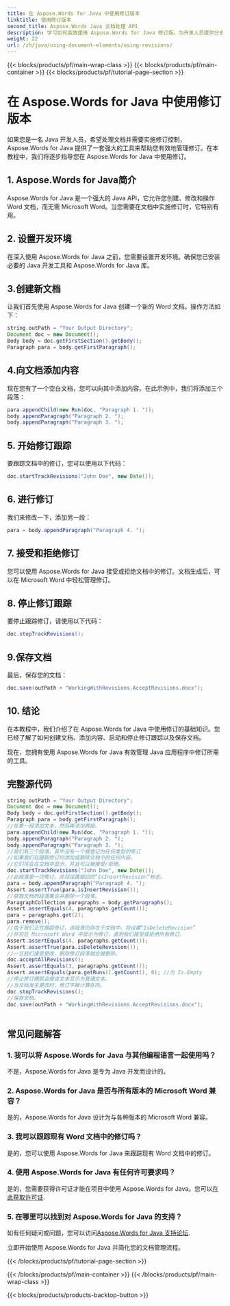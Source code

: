```yaml
---
title: 在 Aspose.Words for Java 中使用修订版本
linktitle: 使用修订版本
second_title: Aspose.Words Java 文档处理 API
description: 学习如何高效使用 Aspose.Words for Java 修订版。为开发人员提供分步指南。优化您的文档管理。
weight: 22
url: /zh/java/using-document-elements/using-revisions/
---
```


{{< blocks/products/pf/main-wrap-class >}}
{{< blocks/products/pf/main-container >}}
{{< blocks/products/pf/tutorial-page-section >}}

# 在 Aspose.Words for Java 中使用修订版本


如果您是一名 Java 开发人员，希望处理文档并需要实施修订控制，Aspose.Words for Java 提供了一套强大的工具来帮助您有效地管理修订。在本教程中，我们将逐步指导您在 Aspose.Words for Java 中使用修订。 

## 1. Aspose.Words for Java简介

Aspose.Words for Java 是一个强大的 Java API，它允许您创建、修改和操作 Word 文档，而无需 Microsoft Word。当您需要在文档中实施修订时，它特别有用。

## 2. 设置开发环境

在深入使用 Aspose.Words for Java 之前，您需要设置开发环境。确保您已安装必要的 Java 开发工具和 Aspose.Words for Java 库。

## 3.创建新文档

让我们首先使用 Aspose.Words for Java 创建一个新的 Word 文档。操作方法如下：

```java
string outPath = "Your Output Directory";
Document doc = new Document();
Body body = doc.getFirstSection().getBody();
Paragraph para = body.getFirstParagraph();
```

## 4.向文档添加内容

现在您有了一个空白文档，您可以向其中添加内容。在此示例中，我们将添加三个段落：

```java
para.appendChild(new Run(doc, "Paragraph 1. "));
body.appendParagraph("Paragraph 2. ");
body.appendParagraph("Paragraph 3. ");
```

## 5. 开始修订跟踪

要跟踪文档中的修订，您可以使用以下代码：

```java
doc.startTrackRevisions("John Doe", new Date());
```

## 6. 进行修订

我们来修改一下，添加另一段：

```java
para = body.appendParagraph("Paragraph 4. ");
```

## 7. 接受和拒绝修订

您可以使用 Aspose.Words for Java 接受或拒绝文档中的修订。文档生成后，可以在 Microsoft Word 中轻松管理修订。

## 8. 停止修订跟踪

要停止跟踪修订，请使用以下代码：

```java
doc.stopTrackRevisions();
```

## 9.保存文档

最后，保存您的文档：

```java
doc.save(outPath + "WorkingWithRevisions.AcceptRevisions.docx");
```

## 10. 结论

在本教程中，我们介绍了在 Aspose.Words for Java 中使用修订的基础知识。您已经了解了如何创建文档、添加内容、启动和停止修订跟踪以及保存文档。

现在，您拥有使用 Aspose.Words for Java 有效管理 Java 应用程序中修订所需的工具。

## 完整源代码
```java
string outPath = "Your Output Directory";
Document doc = new Document();
Body body = doc.getFirstSection().getBody();
Paragraph para = body.getFirstParagraph();
//在第一段添加文本，然后再添加两段。
para.appendChild(new Run(doc, "Paragraph 1. "));
body.appendParagraph("Paragraph 2. ");
body.appendParagraph("Paragraph 3. ");
//我们有三个段落，其中没有一个被登记为任何类型的修订
//如果我们在跟踪修订时添加或删除文档中的任何内容，
//它们将会在文档中显示，并且可以被接受/拒绝。
doc.startTrackRevisions("John Doe", new Date());
//此段落是一次修订，并将设置相应的“IsInsertRevision”标志。
para = body.appendParagraph("Paragraph 4. ");
Assert.assertTrue(para.isInsertRevision());
//获取文档的段落集合并删除一个段落。
ParagraphCollection paragraphs = body.getParagraphs();
Assert.assertEquals(4, paragraphs.getCount());
para = paragraphs.get(2);
para.remove();
//由于我们正在跟踪修订，该段落仍存在于文档中，将设置“IsDeleteRevision”
//并将在 Microsoft Word 中显示为修订，直到我们接受或拒绝所有修订。
Assert.assertEquals(4, paragraphs.getCount());
Assert.assertTrue(para.isDeleteRevision());
//一旦我们接受更改，删除修订段落就会被删除。
doc.acceptAllRevisions();
Assert.assertEquals(3, paragraphs.getCount());
Assert.assertEquals(para.getRuns().getCount(), 0); //为 Is.Empty
//停止修订跟踪会使该文本显示为普通文本。
//当文档发生更改时，修订不被计算在内。
doc.stopTrackRevisions();
//保存文档。
doc.save(outPath + "WorkingWithRevisions.AcceptRevisions.docx");
  
```

## 常见问题解答

### 1. 我可以将 Aspose.Words for Java 与其他编程语言一起使用吗？

不是，Aspose.Words for Java 是专为 Java 开发而设计的。

### 2. Aspose.Words for Java 是否与所有版本的 Microsoft Word 兼容？

是的，Aspose.Words for Java 设计为与各种版本的 Microsoft Word 兼容。

### 3. 我可以跟踪现有 Word 文档中的修订吗？

是的，您可以使用 Aspose.Words for Java 来跟踪现有 Word 文档中的修订。

### 4. 使用 Aspose.Words for Java 有任何许可要求吗？

是的，您需要获得许可证才能在项目中使用 Aspose.Words for Java。您可以[在此获取许可证](https://purchase.aspose.com/buy).

### 5. 在哪里可以找到对 Aspose.Words for Java 的支持？

如有任何疑问或问题，您可以访问[Aspose.Words for Java 支持论坛](https://forum.aspose.com/).

立即开始使用 Aspose.Words for Java 并简化您的文档管理流程。

{{< /blocks/products/pf/tutorial-page-section >}}

{{< /blocks/products/pf/main-container >}}
{{< /blocks/products/pf/main-wrap-class >}}

{{< blocks/products/products-backtop-button >}}
